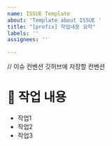 ```yaml
---
name: ISSUE Template
about: 'Template about ISSUE '
title: "[prefix] 작업내용 요약"
labels: ''
assignees: ''

---
```


// 이슈 컨벤션 깃허브에 저장할 컨벤션
# 📌 작업 내용
- 작업1
- 작업2
- 작업3
